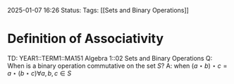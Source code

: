 2025-01-07 16:26
Status: 
Tags: [[Sets and Binary Operations]]
# Definition of Associativity

TD: YEAR1::TERM1::MA151 Algebra 1::02 Sets and Binary Operations
Q: When is a binary operation commutative on the set $S$?
A: when $(a\star b)\star c=a\star(b\star c) \forall a,b,c \in S$ 